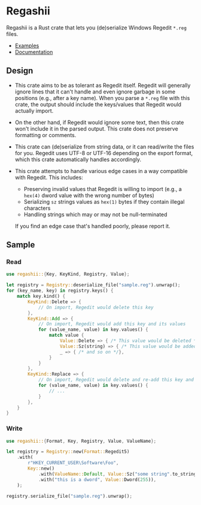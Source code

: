 # Regashii

Regashii is a Rust crate that lets you (de)serialize Windows Regedit `*.reg` files.

* [Examples](https://github.com/mtkennerly/regashii/tree/master/examples)
* [Documentation](https://docs.rs/regashii/latest/regashii/)

## Design
* This crate aims to be as tolerant as Regedit itself.
  Regedit will generally ignore lines that it can't handle
  and even ignore garbage in some positions (e.g., after a key name).
  When you parse a `*.reg` file with this crate,
  the output should include the keys/values that Regedit would actually import.
* On the other hand, if Regedit would ignore some text,
  then this crate won't include it in the parsed output.
  This crate does not preserve formatting or comments.
* This crate can (de)serialize from string data,
  or it can read/write the files for you.
  Regedit uses UTF-8 or UTF-16 depending on the export format,
  which this crate automatically handles accordingly.
* This crate attempts to handle various edge cases in a way compatible with Regedit.
  This includes:

  * Preserving invalid values that Regedit is willing to import
    (e.g., a `hex(4)` dword value with the wrong number of bytes)
  * Serializing `sz` strings values as `hex(1)` bytes if they contain illegal characters
  * Handling strings which may or may not be null-terminated

  If you find an edge case that's handled poorly, please report it.

## Sample
### Read
```rust
use regashii::{Key, KeyKind, Registry, Value};

let registry = Registry::deserialize_file("sample.reg").unwrap();
for (key_name, key) in registry.keys() {
    match key.kind() {
        KeyKind::Delete => {
            // On import, Regedit would delete this key
        },
        KeyKind::Add => {
            // On import, Regedit would add this key and its values
            for (value_name, value) in key.values() {
                match value {
                    Value::Delete => { /* This value would be deleted */ },
                    Value::Sz(string) => { /* This value would be added */ }
                    _ => { /* and so on */},
                }
            }
        },
        KeyKind::Replace => {
            // On import, Regedit would delete and re-add this key and its values
            for (value_name, value) in key.values() {
                // ...
            }
        },
    }
}
```

### Write
```rust
use regashii::{Format, Key, Registry, Value, ValueName};

let registry = Registry::new(Format::Regedit5)
    .with(
        r"HKEY_CURRENT_USER\Software\Foo",
        Key::new()
            .with(ValueName::Default, Value::Sz("some string".to_string()))
            .with("this is a dword", Value::Dword(255)),
    );

registry.serialize_file("sample.reg").unwrap();
```
